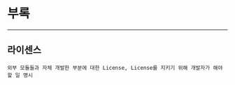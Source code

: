 <!--
layout: 'post'
section: 'Cornerstone Framework'
title: '부록'
outline: '부록'
date: '2012-11-16'
tagstr: 'appendix'
subsection: 'Appendix'
order: '[8, 1]'
thumbnail: '6. Appendix.png'
-->

# 부록

----------

라이센스
-----------

`외부 모듈들과 자체 개발한 부분에 대한 License, License를 지키기 위해 개발자가 해야 할 일 명시`
